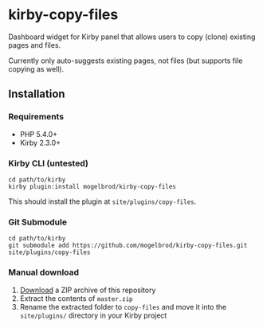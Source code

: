 # kirby-copy-files
Dashboard widget for Kirby panel that allows users to copy (clone) existing pages and files.

Currently only auto-suggests existing pages, not files (but supports file copying as well).

## Installation

### Requirements

-	PHP 5.4.0+
-	Kirby 2.3.0+

### Kirby CLI (untested)

```
cd path/to/kirby
kirby plugin:install mogelbrod/kirby-copy-files
```

This should install the plugin at `site/plugins/copy-files`.

### Git Submodule

```
cd path/to/kirby
git submodule add https://github.com/mogelbrod/kirby-copy-files.git site/plugins/copy-files
```

### Manual download

1. [Download](https://github.com/mogelbrod/kirby-copy-files/archive/master.zip) a ZIP archive of this repository
2. Extract the contents of `master.zip`
3. Rename the extracted folder to `copy-files` and move it into the `site/plugins/` directory in your Kirby project
